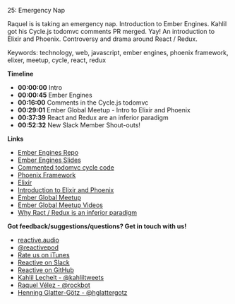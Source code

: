 25: Emergency Nap

Raquel is is taking an emergency nap. Introduction to Ember Engines. Kahlil got his Cycle.js todomvc comments PR merged. Yay! An introduction to Elixir and Phoenix. Controversy and drama around React / Redux.

Keywords: technology, web, javascript, ember engines, phoenix framework, elixer, meetup, cycle, react, redux

**Timeline**

 - **00:00:00** Intro
 - **00:00:45** Ember Engines
 - **00:16:00** Comments in the Cycle.js todomvc
 - **00:29:01** Ember Global Meetup - Intro to Elixir and Phoenix
 - **00:37:39** React and Redux are an inferior paradigm
 - **00:52:32** New Slack Member Shout-outs!

**Links**

 - [Ember Engines Repo](https://github.com/dgeb/ember-engines)
 - [Ember Engines Slides](https://speakerdeck.com/dgeb/introducing-ember-engines)
 - [Commented todomvc cycle code](ttps://github.com/cyclejs/todomvc-cycle/blob/master/src/app.js)
 - [Phoenix Framework](http://www.phoenixframework.org/)
 - [Elixir](http://elixir-lang.org/)
 - [Introduction to Elixir and Phoenix](https://vimeo.com/152241839)
 - [Ember Global Meetup](https://www.bigmarker.com/communities/global-ember-meetup/about)
 - [Ember Global Meetup Videos](https://vimeo.com/globalembermeetup/videos)
 - [Why Ract / Redux is an inferior paradigm](http://staltz.com/why-react-redux-is-an-inferior-paradigm.html)

**Got feedback/suggestions/questions? Get in touch with us!**

 - [reactive.audio][1]
 - [@reactivepod][2]
 - [Rate us on iTunes][7]
 - [Reactive on Slack][6]
 - [Reactive on GitHub][8]
 - [Kahlil Lechelt - @kahliltweets][3]
 - [Raquel Vélez - @rockbot][4]
 - [Henning Glatter-Götz - @hglattergotz][5]

[1]: http://reactive.audio "Reactive on the web"
[2]: https://twitter.com/reactivepod "Send us your feedback"
[3]: https://twitter.com/kahliltweets "Ping me on Twitter"
[4]: https://twitter.com/rockbot "The best way to get in touch with me ... don't even try email"
[5]: https://twitter.com/hglattergotz "Ping me on Twitter"
[6]: https://reactive-slack.herokuapp.com/ "Reactive on Slack"
[7]: https://itunes.apple.com/us/podcast/reactive/id1020286000 "Rate us on iTunes"
[8]: https://github.com/reactivepod "Reactive GitHub Org"
